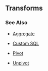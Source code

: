 ## Transforms


### See Also 

* [Aggregate](aggregate.md)

* [Custom SQL](customsql.md)

* [Pivot](pivot.md)

* [Unpivot](unpivot.md)
